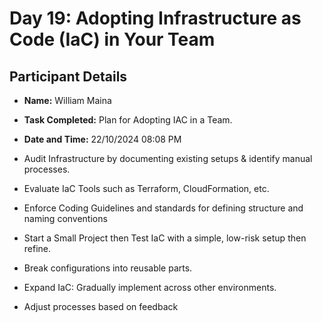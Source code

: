 #  Day 19: Adopting Infrastructure as Code (IaC) in Your Team
## Participant Details

- **Name:** William Maina
- **Task Completed:** Plan for Adopting IAC in a Team.
- **Date and Time:** 22/10/2024 08:08 PM



  
- Audit Infrastructure by documenting existing setups & identify manual processes.
- Evaluate IaC Tools such as Terraform, CloudFormation, etc.
- Enforce Coding Guidelines and standards for defining structure and naming conventions
- Start a Small Project then Test IaC with a simple, low-risk setup then refine.
- Break configurations into reusable parts.
- Expand IaC: Gradually implement across other environments.
- Adjust processes based on feedback

